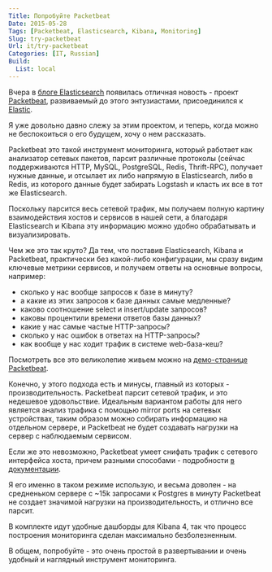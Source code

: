 ```yaml
---
Title: Попробуйте Packetbeat
Date: 2015-05-28
Tags: [Packetbeat, Elasticsearch, Kibana, Monitoring]
Slug: try-packetbeat
Url: it/try-packetbeat
Categories: [IT, Russian]
Build:
  List: local
---
```


Вчера в [блоге Elasticsearch](https://www.elastic.co/blog) появилась отличная
новость - проект [Packetbeat](https://www.elastic.co/products/beats/packetbeat),
развиваемый до этого энтузиастами, присоединился к [Elastic](https://www.elastic.co).

Я уже довольно давно слежу за этим проектом, и теперь, когда можно не
беспокоиться о его будущем, хочу о нем рассказать.

Packetbeat это такой инструмент мониторинга, который работает как анализатор
сетевых пакетов, парсит различные протоколы (сейчас поддерживаются HTTP, MySQL,
PostgreSQL, Redis, Thrift-RPC), получает нужные данные, и отсылает их либо напрямую
в Elasticsearch, либо в Redis, из которого данные будет забирать Logstash и
класть их все в тот же Elasticsearch.

Поскольку парсится весь сетевой трафик, мы получаем полную картину взаимодействия
хостов и сервисов в нашей сети, а благодаря Elasticsearch и Kibana эту
информацию можно удобно обрабатывать и визуализировать.

Чем же это так круто? Да тем, что поставив Elasticsearch, Kibana и Packetbeat,
практически без какой-либо конфигурации, мы сразу видим ключевые метрики сервисов,
и получаем ответы на основные вопросы, например:

- сколько у нас вообще запросов к базе в минуту?
- а какие из этих запросов к базе данных самые медленные?
- каково соотношение select и insert/update запросов?
- каковы процентили времени ответов базы данных?
- какие у нас самые частые HTTP-запросы?
- сколько у нас ошибок в ответах на HTTP-запросы?
- как вообще у нас ходит трафик в системе web-база-кеш?

Посмотреть все это великолепие живьем можно на
[демо-странице Packetbeat](http://demo.elastic.co/packetbeat).

Конечно, у этого подхода есть и минусы, главный из которых - производительность.
Packetbeat парсит сетевой трафик, и это недешевое удовольствие. Идеальным
вариантом работы для него является анализ трафика с помощью mirror ports на
сетевых устройствах, таким образом можно собирать информацию на отдельном сервере,
и Packetbeat не будет создавать нагрузки на сервер с наблюдаемым сервисом.

Если же это невозможно, Packetbeat умеет снифать трафик с сетевого
интерфейса хоста, причем разными способами - подробности
[в документации](https://www.elastic.co/guide/en/beats/packetbeat/current/capturing-options.html).

Я его именно в таком режиме использую, и весьма доволен - на средненьком сервере
с ~15k запросами к Postgres в минуту Packetbeat не создает значимой нагрузки на
производительность, и отлично все парсит.

В комплекте идут удобные дашборды для Kibana 4, так что процесс построения
мониторинга сделан максимально безболезненным.

В общем, попробуйте - это очень простой в развертывании и очень удобный и
наглядный инструмент мониторинга.
